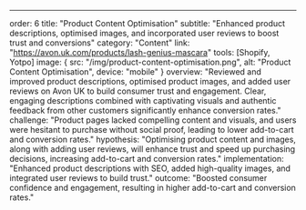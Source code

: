 ---
order: 6
title: "Product Content Optimisation"
subtitle: "Enhanced product descriptions, optimised images, and incorporated user reviews to boost trust and conversions"
category: "Content"
link: "https://avon.uk.com/products/lash-genius-mascara"
tools: [Shopify, Yotpo]
image: {
    src: "/img/product-content-optimisation.png",
    alt: "Product Content Optimisation",
    device: "mobile"
}
overview: "Reviewed and improved product descriptions, optimised product images, and added user reviews on Avon UK to build consumer trust and engagement. Clear, engaging descriptions combined with captivating visuals and authentic feedback from other customers significantly enhance conversion rates."
challenge: "Product pages lacked compelling content and visuals, and users were hesitant to purchase without social proof, leading to lower add-to-cart and conversion rates."
hypothesis: "Optimising product content and images, along with adding user reviews, will enhance trust and speed up purchasing decisions, increasing add-to-cart and conversion rates."
implementation: "Enhanced product descriptions with SEO, added high-quality images, and integrated user reviews to build trust."
outcome: "Boosted consumer confidence and engagement, resulting in higher add-to-cart and conversion rates."